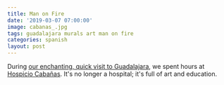 ```yaml
---
title: Man on Fire
date: '2019-03-07 07:00:00'
image: cabanas_.jpg
tags: guadalajara murals art man on fire
categories: spanish
layout: post
---
```


During [our enchanting, quick visit to Guadalajara](http://reverdecer.annalisagross.com/2019/03/05/guadalajara/), we spent hours at [Hospicio Cabañas](https://en.wikipedia.org/wiki/Hospicio_Caba%C3%B1as). It's no longer a hospital; it's full of art and education.